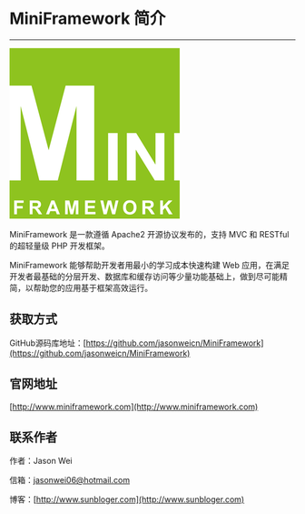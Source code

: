 # MiniFramework 简介

---

![](/assets/MiniFramework_logo.png)

MiniFramework 是一款遵循 Apache2 开源协议发布的，支持 MVC 和 RESTful 的超轻量级 PHP 开发框架。

MiniFramework 能够帮助开发者用最小的学习成本快速构建 Web 应用，在满足开发者最基础的分层开发、数据库和缓存访问等少量功能基础上，做到尽可能精简，以帮助您的应用基于框架高效运行。

## 获取方式

GitHub源码库地址：[https://github.com/jasonweicn/MiniFramework](https://github.com/jasonweicn/MiniFramework)

## 官网地址

[http://www.miniframework.com](http://www.miniframework.com)

## 联系作者

作者：Jason Wei

信箱：jasonwei06@hotmail.com

博客：[http://www.sunbloger.com](http://www.sunbloger.com)

